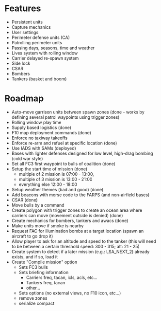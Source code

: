 # Features

- Persistent units
- Capture mechanics
- User settings
- Perimeter defense units (CA)
- Patrolling perimeter units
- Passing days, seasons, time and weather
- Lives system with rolling window
- Carrier delayed re-spawn system
- Side lock
- CSAR
- Bombers
- Tankers (basket and boom)

# Roadmap
- Auto-move garrison units between spawn zones (done - works by defining several patrol waypoints using trigger zones)
- Rolling window play time
- Supply based logistics (done)
- F10 map deployment commands (done)
- Enforce no taxiway takeoffs
- Enforce re-arm and refuel at specific location (done)
- Use IADS with SAMs (deployed)
- Bases with lighter defenses designed for low level, high-drag bombing (cold war style)
- Set all FC3 first waypoint to bulls of coalition (done)
- Setup the start time of mission (done)
  - multiple of 2 mission is 07:00 - 13:00,
  - multiple of 3 mission is 13:00 - 21:00
  - everything else 12:00 - 18:00
- Setup weather themes (bad and good) (done)
- Add beacons with morse code to the FARPS (and non-airfield bases)
- CSAR (done)
- Move bulls by a command
- Create polygon with trigger zones to create an ocean area where carriers can move (movement outside is denied) (done)
- Create mechanics for bombers, tankers and awacs (done)
- Make units move if smoke is nearby
- Request FAC for illumination bombs at a target location (spawn an aircraft to go drop it)
- Allow player to ask for an altitude and speed to the tanker (this will need to be between a certain threshold speed: 300 - 315; alt: 21 - 25)
- Create system to detect if a later mission (e.g.: LSA_NEXT_2) already exists, and if so, load it
- Create "Compile mission" option
  - Sets FC3 bulls
  - Sets briefing information
    - Carriers freq, tacan, icls, acls, etc...
    - Tankers freq, tacan
    - other...
  - Sets options (no external views, no F10 icon, etc...)
  - remove zones
  - serialize compact
